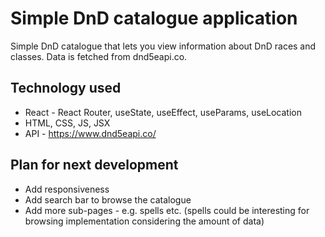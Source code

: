 # Simple DnD catalogue application

Simple DnD catalogue that lets you view information about DnD races and classes. Data is fetched from dnd5eapi.co.

## Technology used

- React - React Router, useState, useEffect, useParams, useLocation
- HTML, CSS, JS, JSX
- API - https://www.dnd5eapi.co/

## Plan for next development

- Add responsiveness
- Add search bar to browse the catalogue
- Add more sub-pages - e.g. spells etc. (spells could be interesting for browsing implementation considering the amount of data)


